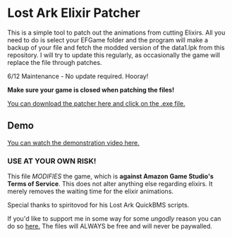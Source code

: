 # Lost Ark Elixir Patcher

This is a simple tool to patch out the animations from cutting Elixirs. All you need to do is select your EFGame folder and the program will make a backup of your file and fetch the modded version of the data1.lpk from this repository. I will try to update this regularly, as occasionally the game will replace the file through patches.

6/12 Maintenance - No update required. Hooray!

**Make sure your game is closed when patching the files!**

[You can download the patcher here and click on the .exe file.](https://github.com/Poyoanon/loa-elixir-patcher/releases)

## Demo

[You can watch the demonstration video here.](https://streamable.com/wik31d)

### USE AT YOUR OWN RISK!

This file _MODIFIES_ the game, which is **against Amazon Game Studio's Terms of Service**. This does not alter anything else regarding elixirs. It merely removes the waiting time for the elixir animations.

Special thanks to spiritovod for his Lost Ark QuickBMS scripts.

If you'd like to support me in some way for some _ungodly_ reason you can do so [here.](https://ko-fi.com/poyoanon) The files will ALWAYS be free and will never be paywalled.

